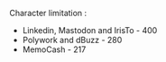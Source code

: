 Character limitation : 
- Linkedin, Mastodon and IrisTo -  400
- Polywork and dBuzz - 280
- MemoCash - 217 





